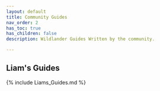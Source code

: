 ```yaml
---
layout: default
title: Community Guides
nav_order: 2
has_toc: true
has_children: false
description: Wildlander Guides Written by the community.

---
```


## Liam's Guides
{% include Liams_Guides.md %}
